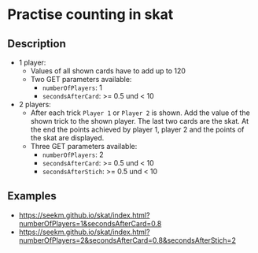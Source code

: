 # Practise counting in skat

## Description
+ 1 player:
  + Values of all shown cards have to add up to 120
  + Two GET parameters available:
	  + `numberOfPlayers`: 1 
    + `secondsAfterCard`: >= 0.5 und < 10
+ 2 players:
  + After each trick `Player 1` or `Player 2` is shown. Add the value of the shown trick to the  shown player. The last two cards are the skat. At the end the points achieved by player 1, player 2 and the points of the skat are displayed. 
  + Three GET parameters available:
	  + `numberOfPlayers`: 2 
    + `secondsAfterCard`: >= 0.5 und < 10
    + `secondsAfterStich`: >= 0.5 und < 10

## Examples
+ https://seekm.github.io/skat/index.html?numberOfPlayers=1&secondsAfterCard=0.8
+ https://seekm.github.io/skat/index.html?numberOfPlayers=2&secondsAfterCard=0.8&secondsAfterStich=2
